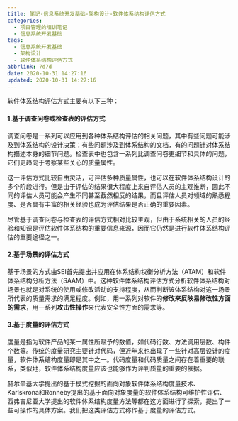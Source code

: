 ```yaml
---
title: 笔记-信息系统开发基础-架构设计-软件体系结构评估方式
categories:
  - 项目管理的培训笔记
  - 信息系统开发基础
tags:
  - 信息系统开发基础
  - 架构设计
  - 软件体系结构评估方式
abbrlink: 7d7d
date: 2020-10-31 14:27:16
updated: 2020-10-31 14:27:16
---
```


软件体系结构评估方式主要有以下三种：

#### 1.基于调查问卷或检查表的评估方式

调查问卷是一系列可以应用到各种体系结构评估的相关问题，其中有些问题可能涉及到体系结构的设计决策；有些问题涉及到体系结构的文档，有的问题针对体系结构描述本身的细节问题。检查表中也包含一系列比调查问卷更细节和具体的问题，它们更趋向于考察某些关心的质量属性。

这一评估方式比较自由灵活，可评估多种质量属性，也可以在软件体系结构设计的多个阶段进行。但是由于评估的结果很大程度上来自评估人员的主观推断，因此不同的评估人员可能会产生不同甚至截然相反的结果，而且评估人员对领域的熟悉程度、是否具有丰富的相关经验也成为评估结果是否正确的重要因素。

尽管基于调查问卷与检查表的评估方式相对比较主观，但由于系统相关的人员的经验和知识是评估软件体系结构的重要信息来源，因而它仍然是进行软件体系结构评估的重要途径之一。 

#### 2.基于场景的评估方式

基于场景的方式由SEI首先提出并应用在体系结构权衡分析方法（ATAM）和软件体系结构分析方法（SAAM）中。这种软件体系结构评估方式分析软件体系结构对场景也就是对系统的使用或修改活动的支持程度，从而判断该体系结构对这一场景所代表的质量需求的满足程度。例如，用一系列对软件的**修改来反映易修改性方面的需求**，用一系列**攻击性操作**来代表安全性方面的需求等。

#### 3.基于度量的评估方式

度量是指为软件产品的某一属性所赋予的数值，如代码行数、方法调用层数、构件个数等。传统的度量研究主要针对代码，但近年来也出现了一些针对高层设计的度量，软件体系结构度量即是其中之一。代码度量和代码质量之间存在着重要的联系，类似地，软件体系结构度量应该也能够作为评判质量的重要的依据。

赫尔辛基大学提出的基于模式挖掘的面向对象软件体系结构度量技术、Karlskrona和Ronneby提出的基于面向对象度量的软件体系结构可维护性评估、西弗吉尼亚大学提出的软件体系结构度量方法等都在这方面进行了探索，提出了一些可操作的具体方案。我们把这类评估方式称作基于度量的评估方式。

